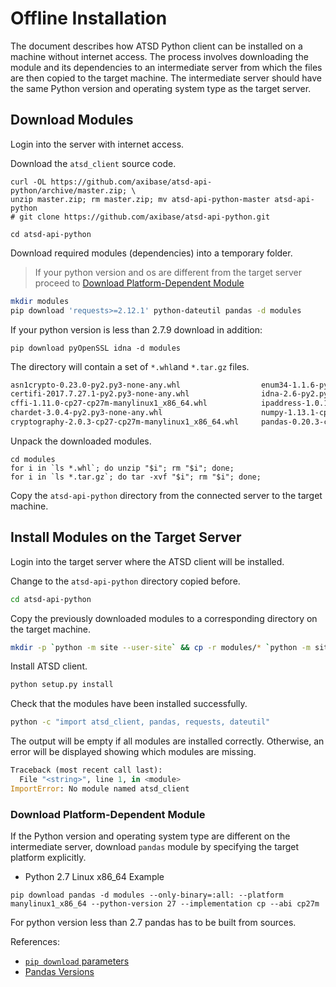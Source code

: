 # Offline Installation

The document describes how ATSD Python client can be installed on a machine without internet access. The process involves downloading the module and its dependencies to an intermediate server from which the files are then copied to the target machine. The intermediate server should have the same Python version and operating system type as the target server.

## Download Modules

Login into the server with internet access.

Download the `atsd_client` source code.

```
curl -OL https://github.com/axibase/atsd-api-python/archive/master.zip; \
unzip master.zip; rm master.zip; mv atsd-api-python-master atsd-api-python
# git clone https://github.com/axibase/atsd-api-python.git
```

```
cd atsd-api-python
```

Download required modules (dependencies) into a temporary folder.

> If your python version and os are different from the target server proceed to [Download Platform-Dependent Module](#download-platform-dependent-module)

```sh
mkdir modules
pip download 'requests>=2.12.1' python-dateutil pandas -d modules
```

If your python version is less than 2.7.9 download in addition:
```
pip download pyOpenSSL idna -d modules
```

The directory will contain a set of `*.whl`and `*.tar.gz` files.

```sh
asn1crypto-0.23.0-py2.py3-none-any.whl                  enum34-1.1.6-py2-none-any.whl                           pyOpenSSL-17.3.0-py2.py3-none-any.whl                   six-1.11.0-py2.py3-none-any.whl
certifi-2017.7.27.1-py2.py3-none-any.whl                idna-2.6-py2.py3-none-any.whl                           pycparser-2.18.tar.gz                                   urllib3-1.22-py2.py3-none-any.whl
cffi-1.11.0-cp27-cp27m-manylinux1_x86_64.whl            ipaddress-1.0.18-py2-none-any.whl                       python_dateutil-2.6.1-py2.py3-none-any.whl
chardet-3.0.4-py2.py3-none-any.whl                      numpy-1.13.1-cp27-cp27m-manylinux1_x86_64.whl           pytz-2017.2-py2.py3-none-any.whl
cryptography-2.0.3-cp27-cp27m-manylinux1_x86_64.whl     pandas-0.20.3-cp27-cp27m-manylinux1_x86_64.whl          requests-2.18.4-py2.py3-none-any.whl
```

Unpack the downloaded modules.

```
cd modules
for i in `ls *.whl`; do unzip "$i"; rm "$i"; done;
for i in `ls *.tar.gz`; do tar -xvf "$i"; rm "$i"; done;
```

Copy the `atsd-api-python` directory from the connected server to the target machine.

## Install Modules on the Target Server

Login into the target server where the ATSD client will be installed.

Change to the `atsd-api-python` directory copied before.

```sh
cd atsd-api-python
```

Copy the previously downloaded modules to a corresponding directory on the target machine.

```sh
mkdir -p `python -m site --user-site` && cp -r modules/* `python -m site --user-site`
```

Install ATSD client.

```sh
python setup.py install
```

Check that the modules have been installed successfully.

```sh
python -c "import atsd_client, pandas, requests, dateutil"
```

The output will be empty if all modules are installed correctly. Otherwise, an error will be displayed showing which modules are missing.

```python
Traceback (most recent call last):
  File "<string>", line 1, in <module>
ImportError: No module named atsd_client
```


### Download Platform-Dependent Module

If the Python version and operating system type are different on the intermediate server, download `pandas` module by specifying the target platform explicitly. 

* Python 2.7 Linux x86_64 Example

```
pip download pandas -d modules --only-binary=:all: --platform manylinux1_x86_64 --python-version 27 --implementation cp --abi cp27m
```

For python version less than 2.7 pandas has to be built from sources.

References:

* [`pip download` parameters](https://pip.pypa.io/en/stable/reference/pip_download/)
* [Pandas Versions](http://pandas.pydata.org/)
